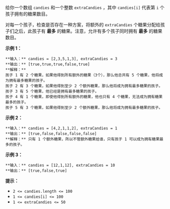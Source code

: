 给你一个数组 `candies` 和一个整数 `extraCandies` ，其中 `candies[i]` 代表第 `i` 个孩子拥有的糖果数目。

对每一个孩子，检查是否存在一种方案，将额外的 `extraCandies` 个糖果分配给孩子们之后，此孩子有 **最多**
的糖果。注意，允许有多个孩子同时拥有 **最多**  的糖果数目。



**示例 1：**

    
    
    **输入：** candies = [2,3,5,1,3], extraCandies = 3
    **输出：** [true,true,true,false,true] 
    **解释：**
    孩子 1 有 2 个糖果，如果他得到所有额外的糖果（3个），那么他总共有 5 个糖果，他将成为拥有最多糖果的孩子。
    孩子 2 有 3 个糖果，如果他得到至少 2 个额外糖果，那么他将成为拥有最多糖果的孩子。
    孩子 3 有 5 个糖果，他已经是拥有最多糖果的孩子。
    孩子 4 有 1 个糖果，即使他得到所有额外的糖果，他也只有 4 个糖果，无法成为拥有糖果最多的孩子。
    孩子 5 有 3 个糖果，如果他得到至少 2 个额外糖果，那么他将成为拥有最多糖果的孩子。
    

**示例 2：**

    
    
    **输入：** candies = [4,2,1,1,2], extraCandies = 1
    **输出：** [true,false,false,false,false] 
    **解释：** 只有 1 个额外糖果，所以不管额外糖果给谁，只有孩子 1 可以成为拥有糖果最多的孩子。
    

**示例 3：**

    
    
    **输入：** candies = [12,1,12], extraCandies = 10
    **输出：** [true,false,true]
    



**提示：**

  * `2 <= candies.length <= 100`
  * `1 <= candies[i] <= 100`
  * `1 <= extraCandies <= 50`


